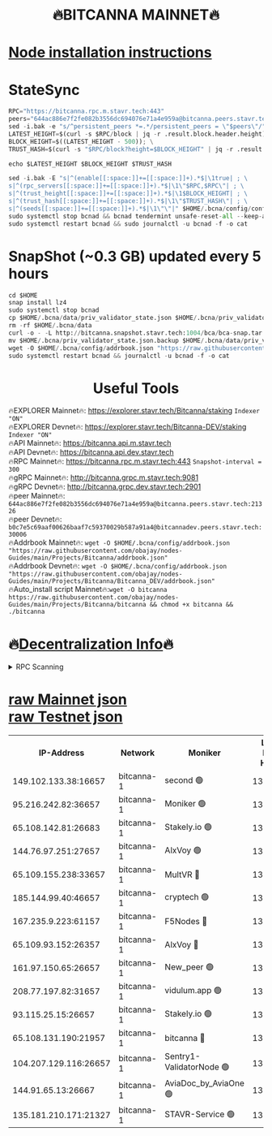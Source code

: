<h1 align="center"> 🔥BITCANNA MAINNET🔥</h1>


[Node installation instructions](https://github.com/obajay/nodes-Guides/tree/main/Projects/Bitcanna)
=

# StateSync
```python
RPC="https://bitcanna.rpc.m.stavr.tech:443"
peers="644ac886e7f2fe082b3556dc694076e71a4e959a@bitcanna.peers.stavr.tech:21326"
sed -i.bak -e "s/^persistent_peers *=.*/persistent_peers = \"$peers\"/" $HOME/.bcna/config/config.toml
LATEST_HEIGHT=$(curl -s $RPC/block | jq -r .result.block.header.height); \
BLOCK_HEIGHT=$((LATEST_HEIGHT - 500)); \
TRUST_HASH=$(curl -s "$RPC/block?height=$BLOCK_HEIGHT" | jq -r .result.block_id.hash)

echo $LATEST_HEIGHT $BLOCK_HEIGHT $TRUST_HASH

sed -i.bak -E "s|^(enable[[:space:]]+=[[:space:]]+).*$|\1true| ; \
s|^(rpc_servers[[:space:]]+=[[:space:]]+).*$|\1\"$RPC,$RPC\"| ; \
s|^(trust_height[[:space:]]+=[[:space:]]+).*$|\1$BLOCK_HEIGHT| ; \
s|^(trust_hash[[:space:]]+=[[:space:]]+).*$|\1\"$TRUST_HASH\"| ; \
s|^(seeds[[:space:]]+=[[:space:]]+).*$|\1\"\"|" $HOME/.bcna/config/config.toml
sudo systemctl stop bcnad && bcnad tendermint unsafe-reset-all --keep-addr-book
sudo systemctl restart bcnad && sudo journalctl -u bcnad -f -o cat
```
# SnapShot (~0.3 GB) updated every 5 hours
```python
cd $HOME
snap install lz4
sudo systemctl stop bcnad
cp $HOME/.bcna/data/priv_validator_state.json $HOME/.bcna/priv_validator_state.json.backup
rm -rf $HOME/.bcna/data
curl -o - -L http://bitcanna.snapshot.stavr.tech:1004/bca/bca-snap.tar.lz4 | lz4 -c -d - | tar -x -C $HOME/.bcna --strip-components 2
mv $HOME/.bcna/priv_validator_state.json.backup $HOME/.bcna/data/priv_validator_state.json
wget -O $HOME/.bcna/config/addrbook.json "https://raw.githubusercontent.com/obajay/nodes-Guides/main/Projects/Bitcanna/addrbook.json"
sudo systemctl restart bcnad && journalctl -u bcnad -f -o cat
```

 <h1 align="center"> Useful Tools</h1>

🔥EXPLORER Mainnet🔥:    https://explorer.stavr.tech/Bitcanna/staking          `Indexer "ON"` \
🔥EXPLORER Devnet🔥:     https://explorer.stavr.tech/Bitcanna-DEV/staking     `Indexer "ON"` \
🔥API Mainnet🔥:         https://bitcanna.api.m.stavr.tech \
🔥API Devnet🔥:          https://bitcanna.api.dev.stavr.tech \
🔥RPC Mainnet🔥:         https://bitcanna.rpc.m.stavr.tech:443         `Snapshot-interval = 300` \
🔥gRPC Mainnet🔥:        http://bitcanna.grpc.m.stavr.tech:9081 \
🔥gRPC Devnet🔥:         http://bitcanna.grpc.dev.stavr.tech:2901 \
🔥peer Mainnet🔥:        `644ac886e7f2fe082b3556dc694076e71a4e959a@bitcanna.peers.stavr.tech:21326` \
🔥peer Devnet🔥:         `b0c7e5c69aaf00626baaf7c59370029b587a91a4@bitcannadev.peers.stavr.tech:30006` \
🔥Addrbook Mainnet🔥:    ```wget -O $HOME/.bcna/config/addrbook.json "https://raw.githubusercontent.com/obajay/nodes-Guides/main/Projects/Bitcanna/addrbook.json"``` \
🔥Addrbook Devnet🔥:    ```wget -O $HOME/.bcna/config/addrbook.json "https://raw.githubusercontent.com/obajay/nodes-Guides/main/Projects/Bitcanna/Bitcanna_DEV/addrbook.json"``` \
🔥Auto_install script Mainnet🔥:```wget -O bitcanna https://raw.githubusercontent.com/obajay/nodes-Guides/main/Projects/Bitcanna/bitcanna && chmod +x bitcanna && ./bitcanna```

🔥[Decentralization Info](https://github.com/obajay/StateSync-snapshots/tree/main/Projects/Bitcanna/Decentralization)🔥
=

<details>
<summary>RPC Scanning</summary>

<h2 align="center"> We scan nodes in real time every 4 hours. And we provide the final result of RPC endpoints.
We cannot influence the operation of these nodes in any way. </h2>


```python
If Voting Power is higher than 0 --> then the Node is a validator of the network and may be subject to attack and be a potential threat to the chain.
```
```python
We marked such validators with a red symbol
```

</details>

[raw Mainnet json](https://rpc-check.bcam.stavr.tech/bcam/rpc-bcam-result.json) \
[raw Testnet json](https://github.com/obajay/StateSync-snapshots/tree/main/Projects/Bitcanna/Rpc-Check-Testnet)
=



<table><tr><th>IP-Address</th><th>Network</th><th>Moniker</th><th>Latest Block Height</th><th>Earliest Block Height</th><th>Catching Up</th><th>Tx Index</th><th>Voting Power</th><th>Scan Time</th></tr><tr><td>149.102.133.38:16657</td><td>bitcanna-1</td><td>second 🟢</td><td>13137439</td><td>1</td><td>False</td><td>on</td><td>0</td><td>2024-03-23T09:30:07.656367121UTC</td></tr><tr><td>95.216.242.82:36657</td><td>bitcanna-1</td><td>Moniker 🟢</td><td>13137428</td><td>5776907</td><td>False</td><td>on</td><td>0</td><td>2024-03-23T09:29:04.573657302UTC</td></tr><tr><td>65.108.142.81:26683</td><td>bitcanna-1</td><td>Stakely.io 🟢</td><td>13137432</td><td>6152001</td><td>False</td><td>on</td><td>0</td><td>2024-03-23T09:29:27.715170645UTC</td></tr><tr><td>144.76.97.251:27657</td><td>bitcanna-1</td><td>AlxVoy 🟢</td><td>13137437</td><td>8805201</td><td>False</td><td>on</td><td>0</td><td>2024-03-23T09:29:57.069792838UTC</td></tr><tr><td>65.109.155.238:33657</td><td>bitcanna-1</td><td>MultVR 🔴</td><td>13137433</td><td>9933415</td><td>False</td><td>on</td><td>352779</td><td>2024-03-23T09:29:35.297698547UTC</td></tr><tr><td>185.144.99.40:46657</td><td>bitcanna-1</td><td>cryptech 🟢</td><td>13137427</td><td>11528001</td><td>False</td><td>on</td><td>0</td><td>2024-03-23T09:29:00.173514578UTC</td></tr><tr><td>167.235.9.223:61157</td><td>bitcanna-1</td><td>F5Nodes 🔴</td><td>13137434</td><td>12084001</td><td>False</td><td>on</td><td>570</td><td>2024-03-23T09:29:39.613827065UTC</td></tr><tr><td>65.109.93.152:26357</td><td>bitcanna-1</td><td>AlxVoy 🔴</td><td>13137439</td><td>12109301</td><td>False</td><td>on</td><td>1391930</td><td>2024-03-23T09:30:08.214104808UTC</td></tr><tr><td>161.97.150.65:26657</td><td>bitcanna-1</td><td>New_peer 🟢</td><td>13137432</td><td>12254001</td><td>False</td><td>on</td><td>0</td><td>2024-03-23T09:29:27.998544694UTC</td></tr><tr><td>208.77.197.82:31657</td><td>bitcanna-1</td><td>vidulum.app 🟢</td><td>13137432</td><td>12386934</td><td>False</td><td>on</td><td>0</td><td>2024-03-23T09:29:30.792088973UTC</td></tr><tr><td>93.115.25.15:26657</td><td>bitcanna-1</td><td>Stakely.io 🟢</td><td>13137431</td><td>13004569</td><td>False</td><td>on</td><td>0</td><td>2024-03-23T09:29:23.342435414UTC</td></tr><tr><td>65.108.131.190:21957</td><td>bitcanna-1</td><td>bitcanna 🔴</td><td>13137435</td><td>13037435</td><td>False</td><td>on</td><td>420129</td><td>2024-03-23T09:29:44.013199771UTC</td></tr><tr><td>104.207.129.116:26657</td><td>bitcanna-1</td><td>Sentry1-ValidatorNode 🟢</td><td>13137439</td><td>13128001</td><td>False</td><td>on</td><td>0</td><td>2024-03-23T09:30:08.841585733UTC</td></tr><tr><td>144.91.65.13:26667</td><td>bitcanna-1</td><td>AviaDoc_by_AviaOne 🟢</td><td>13137436</td><td>13131001</td><td>False</td><td>on</td><td>0</td><td>2024-03-23T09:29:52.470660291UTC</td></tr><tr><td>135.181.210.171:21327</td><td>bitcanna-1</td><td>STAVR-Service 🟢</td><td>13137437</td><td>13136301</td><td>False</td><td>on</td><td>0</td><td>2024-03-23T09:29:56.849363151UTC</td></tr></table>
